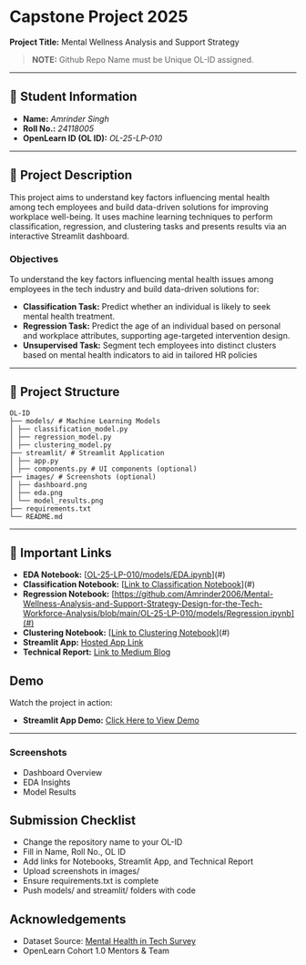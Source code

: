 # Capstone Project 2025  
**Project Title:** Mental Wellness Analysis and Support Strategy  

>**NOTE:** Github Repo Name must be Unique OL-ID assigned. 

---

## 🧾 Student Information  
- **Name:** *Amrinder Singh*  
- **Roll No.:** *24118005*  
- **OpenLearn ID (OL ID):** *OL-25-LP-010*  

---

## 📝 Project Description  
This project aims to understand key factors influencing mental health among tech employees and build data-driven solutions for improving workplace well-being. It uses machine learning techniques to perform classification, regression, and clustering tasks and presents results via an interactive Streamlit dashboard.

### **Objectives**
To understand the key factors influencing mental health issues among employees in the tech industry and
build data-driven solutions for:
- **Classification Task:** Predict whether an individual is likely to seek mental health treatment.
- **Regression Task:** Predict the age of an individual based on personal and workplace attributes, supporting age-targeted intervention design.
- **Unsupervised Task:** Segment tech employees into distinct clusters based on mental health indicators to aid in tailored HR policies

---

## 📂 Project Structure  
```
OL-ID
├── models/ # Machine Learning Models
│ ├── classification_model.py
│ ├── regression_model.py
│ ├── clustering_model.py
├── streamlit/ # Streamlit Application
│ ├── app.py
│ ├── components.py # UI components (optional)
├── images/ # Screenshots (optional)
│ ├── dashboard.png
│ ├── eda.png
│ └── model_results.png
├── requirements.txt
└── README.md
```

---

## 🔗 Important Links  
- **EDA Notebook:** [[OL-25-LP-010/models/EDA.ipynb](https://github.com/Amrinder2006/Mental-Wellness-Analysis-and-Support-Strategy-Design-for-the-Tech-Workforce-Analysis/blob/main/OL-25-LP-010/models/EDA.ipynb)](#)
- **Classification Notebook:** [[Link to Classification Notebook](https://github.com/Amrinder2006/Mental-Wellness-Analysis-and-Support-Strategy-Design-for-the-Tech-Workforce-Analysis/blob/main/OL-25-LP-010/models/Classification.ipynb)](#)
- **Regression Notebook:** [https://github.com/Amrinder2006/Mental-Wellness-Analysis-and-Support-Strategy-Design-for-the-Tech-Workforce-Analysis/blob/main/OL-25-LP-010/models/Regression.ipynb](#)
- **Clustering Notebook:** [[Link to Clustering Notebook](https://github.com/Amrinder2006/Mental-Wellness-Analysis-and-Support-Strategy-Design-for-the-Tech-Workforce-Analysis/blob/main/OL-25-LP-010/models/Clustering.ipynb)](#)
- **Streamlit App:** [Hosted App Link](#)  
- **Technical Report:** [Link to Medium Blog](#) 

## Demo  

Watch the project in action:  

- **Streamlit App Demo:** [Click Here to View Demo](#)  

---

### Screenshots  
- Dashboard Overview
- EDA Insights  
- Model Results


## Submission Checklist
- Change the repository name to your OL-ID 
- Fill in Name, Roll No., OL ID
- Add links for Notebooks, Streamlit App, and Technical Report
- Upload screenshots in images/
- Ensure requirements.txt is complete
- Push models/ and streamlit/ folders with code

## Acknowledgements
- Dataset Source: [Mental Health in Tech Survey](https://www.kaggle.com/datasets/osmi/mental-health-in-tech-survey)
- OpenLearn Cohort 1.0 Mentors & Team
